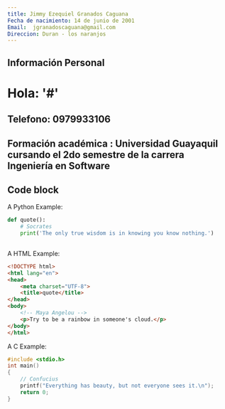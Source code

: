 ```yaml
---
title: Jimmy Ezequiel Granados Caguana
Fecha de nacimiento: 14 de junio de 2001
Email:  jgranadoscaguana@gmail.com
Direccion: Duran - los naranjos
---
```


## Información Personal

# Hola: '#'
## Telefono: 0979933106
## Formación académica : Universidad Guayaquil cursando el 2do semestre de la carrera Ingeniería en Software

## Code block
A Python Example:

```python
def quote():
    # Socrates
    print('The only true wisdom is in knowing you know nothing.')
    
```
A HTML Example:

```html
<!DOCTYPE html>
<html lang="en">
<head>
    <meta charset="UTF-8">
    <title>quote</title>
</head>
<body>
    <!-- Maya Angelou -->
    <p>Try to be a rainbow in someone's cloud.</p>
</body>
</html>
```


A C Example:

```c
#include <stdio.h>
int main()
{
    // Confucius
    printf("Everything has beauty, but not everyone sees it.\n");
    return 0;
}
```
